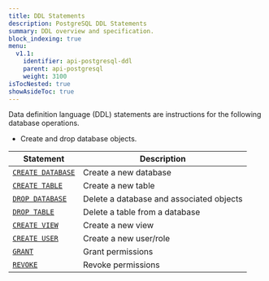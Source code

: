```yaml
---
title: DDL Statements
description: PostgreSQL DDL Statements
summary: DDL overview and specification.
block_indexing: true
menu:
  v1.1:
    identifier: api-postgresql-ddl
    parent: api-postgresql
    weight: 3100
isTocNested: true
showAsideToc: true
---
```


Data definition language (DDL) statements are instructions for the following database operations.

- Create and drop database objects.

Statement | Description |
----------|-------------|
[`CREATE DATABASE`](../ddl_create_database) | Create a new database |
[`CREATE TABLE`](../ddl_create_table) | Create a new table |
[`DROP DATABASE`](../ddl_drop_database) | Delete a database and associated objects |
[`DROP TABLE`](../ddl_drop_table) | Delete a table from a database |
[`CREATE VIEW`](../ddl_create_view) | Create a new view |
[`CREATE USER`](../permissions) | Create a new user/role |
[`GRANT`](../permissions) | Grant permissions|
[`REVOKE`](../permissions) | Revoke permissions |
